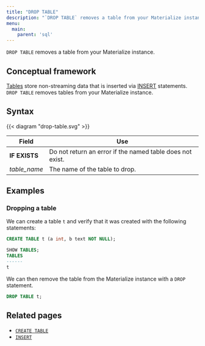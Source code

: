 ```yaml
---
title: "DROP TABLE"
description: "`DROP TABLE` removes a table from your Materialize instance."
menu:
  main:
    parent: 'sql'
---
```


`DROP TABLE` removes a table from your Materialize instance.

## Conceptual framework

[Tables](../create-table) store non-streaming data that is inserted via [INSERT](../insert)
statements. `DROP TABLE` removes tables from your Materialize instance.

## Syntax

{{< diagram "drop-table.svg" >}}

Field | Use
------|-----
**IF EXISTS** | Do not return an error if the named table does not exist.
_table&lowbar;name_ | The name of the table to drop.

## Examples

### Dropping a table

We can create a table `t` and verify that it was created with the following
statements:

```sql
CREATE TABLE t (a int, b text NOT NULL);

SHOW TABLES;
TABLES
------
t
```

We can then remove the table from the Materialize instance with a `DROP` statement.

```sql
DROP TABLE t;
```

## Related pages

- [`CREATE TABLE`](../create-table)
- [`INSERT`](../insert)
